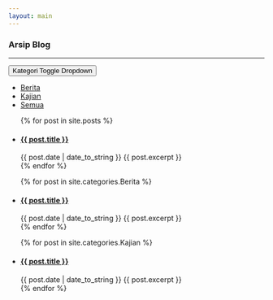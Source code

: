 ```yaml
---
layout: main
---
```


### Arsip Blog
---

<div class="btn-group">
  <button type="button" class="btn btn-danger dropdown-toggle" data-toggle="dropdown" aria-expanded="false">Kategori
    <span class="caret"></span>
    <span class="sr-only">Toggle Dropdown</span>
  </button>
  <ul class="dropdown-menu" role="menu">
    <li><a href="#berita" data-toggle="tab">Berita</a></li>
    <li><a href="#kajian" data-toggle="tab">Kajian</a></li>
    <li><a href="#all" data-toggle="tab">Semua</a></li>
  </ul>
</div>

<div class="content">
  <div class="tab-content">
    <div class="tab-pane active" id="all">
      <ul>
        {% for post in site.posts %}
          <li><h4><a href="{{ site.baseurl }}{{ post.url }}">{{ post.title }}</a></h4>
          <span>{{ post.date | date_to_string }}</span>
          {{ post.excerpt }}</li>
        {% endfor %}
      </ul>
    </div>
    <div class="tab-pane" id="berita">
      <ul>
        {% for post in site.categories.Berita %}
          <li><h4><a href="{{ site.baseurl }}{{ post.url }}">{{ post.title }}</a></h4>
          <span>{{ post.date | date_to_string }}</span>
          {{ post.excerpt }}</li>
        {% endfor %}
      </ul>
    </div>
    <div class="tab-pane" id="kajian">
      <ul>
        {% for post in site.categories.Kajian %}
          <li><h4><a href="{{ site.baseurl }}{{ post.url }}">{{ post.title }}</a></h4>
          <span>{{ post.date | date_to_string }}</span>
          {{ post.excerpt }}</li>
        {% endfor %}
      </ul>
    </div>
  </div>
</div>
